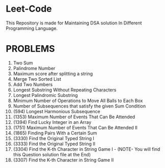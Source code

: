 # Leet-Code
This Repository is made for Maintaining DSA solution In Different Programming Language.

# PROBLEMS
1. Two Sum
2. Palindrome Number
3. Maximum score after splitting a string
4. Merge Two Sorted List
5. Add Two Numbers
6. Longest Substring Without Repeating Characters
7. Longest Palindromic Substring
8. Minimum Number of Operations to Move All Balls to Each Box
9. Number of Subsequences that satisfy the given Sum Condition
10. (594) Longest Harmonious Subsequence
11. (1353) Maximum Number of Events That Can Be Attended
12. (1394) Find Lucky Integer in an Array
13. (1751) Maximum Number of Events That Can Be Attended II
14. (1865) Finding Pairs With a Certain Sum
15. (3330) Find the Original Typed String I
16. (3333) Find the Original Typed String II
17. (3304) Find the K-th Character in String Game I - (NOTE- You will find this Question solution file at the End)
18. (3307) Find the K-th Character in String Game II


